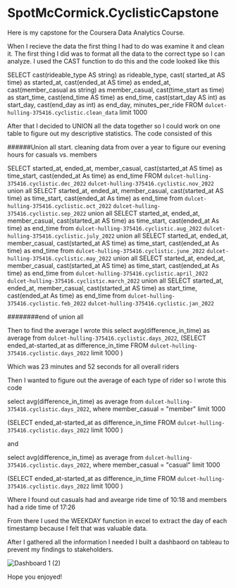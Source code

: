 # SpotMcCormick.CyclisticCapstone
Here is my capstone for the Coursera Data Analytics Course. 

When I recieve the data the first thing I had to do was examine it and clean it. The first thing I did was to format all the data to the correct type so I can analyze. I used the CAST function to do this and the code looked like this 

SELECT cast(rideable_type AS string) as rideable_type, cast( started_at AS time) as started_at, cast(ended_at AS time) as ended_at, cast(member_casual as string) as member_casual, cast(time_start as time) as start_time, cast(end_time AS time) as end_time, cast(start_day AS int) as start_day, cast(end_day as int) as end_day, minutes_per_ride
 FROM `dulcet-hulling-375416.cyclistic.clean_data` limit 1000
 
 After that I decided to UNION all the data together so I could work on one table to figure out my descriptive statistics. The code consisted of this 
 
 ######Union all start. cleaning data from over a year to figure our evening hours for casuals vs. members

SELECT started_at, ended_at, member_casual, cast(started_at AS time) as time_start, cast(ended_at As time) as end_time 
 FROM `dulcet-hulling-375416.cyclistic.dec_2022` `dulcet-hulling-375416.cyclistic.nov_2022` 
 union all
SELECT started_at, ended_at, member_casual, cast(started_at AS time) as time_start, cast(ended_at As time) as end_time 
 from `dulcet-hulling-375416.cyclistic.oct_2022` `dulcet-hulling-375416.cyclistic.sep_2022` 
 union all
 SELECT started_at, ended_at, member_casual, cast(started_at AS time) as time_start, cast(ended_at As time) as end_time 
 from `dulcet-hulling-375416.cyclistic.aug_2022` `dulcet-hulling-375416.cyclistic.july_2022`
 union all 
 SELECT started_at, ended_at, member_casual, cast(started_at AS time) as time_start, cast(ended_at As time) as end_time 
 from `dulcet-hulling-375416.cyclistic.june_2022` `dulcet-hulling-375416.cyclistic.may_2022`
 union all
 SELECT started_at, ended_at, member_casual, cast(started_at AS time) as time_start, cast(ended_at As time) as end_time 
 from `dulcet-hulling-375416.cyclistic.april_2022`
 `dulcet-hulling-375416.cyclistic.march_2022`
 union all
SELECT started_at, ended_at, member_casual, cast(started_at AS time) as start_time, cast(ended_at As time) as end_time 
  from `dulcet-hulling-375416.cyclistic.feb_2022` `dulcet-hulling-375416.cyclistic.jan_2022`
  
  ########end of union all
  
  Then to find the average I wrote this 
  select avg(difference_in_time) as average
from `dulcet-hulling-375416.cyclistic.days_2022`,
(SELECT  ended_at-started_at as difference_in_time
FROM `dulcet-hulling-375416.cyclistic.days_2022` limit 1000
)
 
 Which was 23 minutes and 52 seconds for all overall riders
 
 Then I wanted to figure out the average of each type of rider so I wrote this code


select avg(difference_in_time) as average
from `dulcet-hulling-375416.cyclistic.days_2022`,
 where member_casual = "member" limit 1000

(SELECT  ended_at-started_at as difference_in_time
FROM `dulcet-hulling-375416.cyclistic.days_2022`  limit 1000
)

and 

select avg(difference_in_time) as average
from `dulcet-hulling-375416.cyclistic.days_2022`,
 where member_casual = "casual" limit 1000

(SELECT  ended_at-started_at as difference_in_time
FROM `dulcet-hulling-375416.cyclistic.days_2022`  limit 1000
)


Where I found out casuals had and avearge ride time of 10:18 and members had a ride time of 17:26
 
From there I used the WEEKDAY function in excel to extract the day of each timestamp because I felt that was valuable data. 
 
After I gathered all the information I needed I built a dashbaord on tableau to prevent my findings to stakeholders. 

 
![Dashboard 1 (2)](https://github.com/SpotMcCormick/SpotMcCormick.CyclisticCapstone/assets/132832823/5c79a15b-77af-4311-97af-9567048a1269)


Hope you enjoyed!


 

